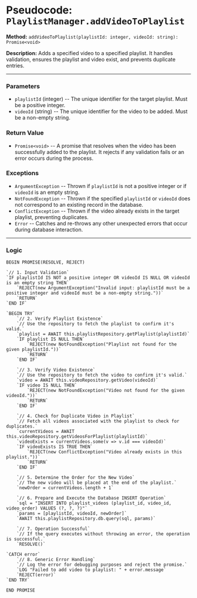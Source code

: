 # Pseudocode: `PlaylistManager.addVideoToPlaylist`

**Method:** `addVideoToPlaylist(playlistId: integer, videoId: string): Promise<void>`

**Description:** Adds a specified video to a specified playlist. It handles validation, ensures the playlist and video exist, and prevents duplicate entries.

---

### **Parameters**

-   `playlistId` (integer) -- The unique identifier for the target playlist. Must be a positive integer.
-   `videoId` (string) -- The unique identifier for the video to be added. Must be a non-empty string.

### **Return Value**

-   `Promise<void>` -- A promise that resolves when the video has been successfully added to the playlist. It rejects if any validation fails or an error occurs during the process.

### **Exceptions**

-   `ArgumentException` -- Thrown if `playlistId` is not a positive integer or if `videoId` is an empty string.
-   `NotFoundException` -- Thrown if the specified `playlistId` or `videoId` does not correspond to an existing record in the database.
-   `ConflictException` -- Thrown if the video already exists in the target playlist, preventing duplicates.
-   `Error` -- Catches and re-throws any other unexpected errors that occur during database interaction.

---

### **Logic**

`BEGIN PROMISE(RESOLVE, REJECT)`

    `// 1. Input Validation`
    `IF playlistId IS NOT a positive integer OR videoId IS NULL OR videoId is an empty string THEN`
        `REJECT(new ArgumentException("Invalid input: playlistId must be a positive integer and videoId must be a non-empty string."))`
        `RETURN`
    `END IF`

    `BEGIN TRY`
        `// 2. Verify Playlist Existence`
        `// Use the repository to fetch the playlist to confirm it's valid.`
        `playlist = AWAIT this.playlistRepository.getPlaylist(playlistId)`
        `IF playlist IS NULL THEN`
            `REJECT(new NotFoundException("Playlist not found for the given playlistId."))`
            `RETURN`
        `END IF`

        `// 3. Verify Video Existence`
        `// Use the repository to fetch the video to confirm it's valid.`
        `video = AWAIT this.videoRepository.getVideo(videoId)`
        `IF video IS NULL THEN`
            `REJECT(new NotFoundException("Video not found for the given videoId."))`
            `RETURN`
        `END IF`

        `// 4. Check for Duplicate Video in Playlist`
        `// Fetch all videos associated with the playlist to check for duplicates.`
        `currentVideos = AWAIT this.videoRepository.getVideosForPlaylist(playlistId)`
        `videoExists = currentVideos.some(v => v.id === videoId)`
        `IF videoExists IS TRUE THEN`
            `REJECT(new ConflictException("Video already exists in this playlist."))`
            `RETURN`
        `END IF`

        `// 5. Determine the Order for the New Video`
        `// The new video will be placed at the end of the playlist.`
        `newOrder = currentVideos.length + 1`

        `// 6. Prepare and Execute the Database INSERT Operation`
        `sql = "INSERT INTO playlist_videos (playlist_id, video_id, video_order) VALUES (?, ?, ?)"`
        `params = [playlistId, videoId, newOrder]`
        `AWAIT this.playlistRepository.db.query(sql, params)`

        `// 7. Operation Successful`
        `// If the query executes without throwing an error, the operation is successful.`
        `RESOLVE()`

    `CATCH error`
        `// 8. Generic Error Handling`
        `// Log the error for debugging purposes and reject the promise.`
        `LOG "Failed to add video to playlist: " + error.message`
        `REJECT(error)`
    `END TRY`

`END PROMISE`